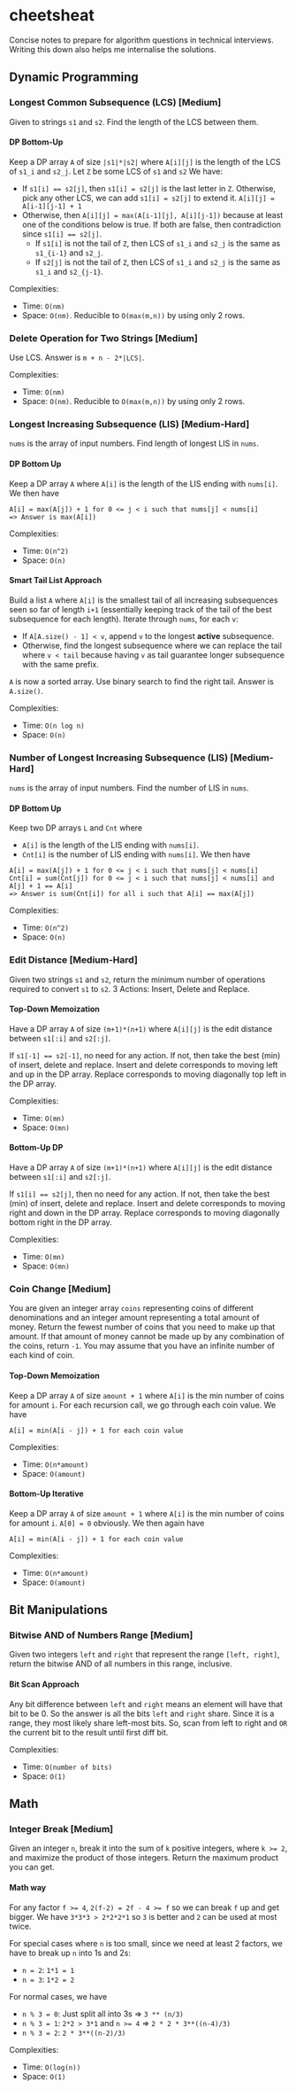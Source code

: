 # cheetsheat

Concise notes to prepare for algorithm questions in technical interviews.
Writing this down also helps me internalise the solutions.

## Dynamic Programming

### Longest Common Subsequence (LCS) \[Medium\]

Given to strings `s1` and `s2`.
Find the length of the LCS between them.

#### DP Bottom-Up

Keep a DP array `A` of size `|s1|*|s2|` where `A[i][j]` is the length of the LCS of `s1_i` and `s2_j`.
Let `Z` be some LCS of `s1` and `s2`
We have:
- If `s1[i] == s2[j]`, then `s1[i] = s2[j]` is the last letter in `Z`. Otherwise, pick any other LCS, we can add `s1[i] = s2[j]` to extend it. `A[i][j] = A[i-1][j-1] + 1`
- Otherwise, then `A[i][j] = max(A[i-1][j], A[i][j-1])` because at least one of the conditions below is true. If both are false, then contradiction since `s1[i] == s2[j]`.
  - If `s1[i]` is not the tail of `Z`, then LCS of `s1_i` and `s2_j` is the same as `s1_{i-1}` and `s2_j`.
  - If `s2[j]` is not the tail of `Z`, then LCS of `s1_i` and `s2_j` is the same as `s1_i` and `s2_{j-1}`.

Complexities:
- Time: `O(nm)`
- Space: `O(nm)`. Reducible to `O(max(m,n))` by using only 2 rows.

### Delete Operation for Two Strings \[Medium\]

Use LCS. Answer is `m + n - 2*|LCS|`.

Complexities:
- Time: `O(nm)`
- Space: `O(nm)`. Reducible to `O(max(m,n))` by using only 2 rows.

### Longest Increasing Subsequence (LIS) \[Medium-Hard\]

`nums` is the array of input numbers.
Find length of longest LIS in `nums`.

#### DP Bottom Up

Keep a DP array `A` where `A[i]` is the length of the LIS ending with `nums[i]`.
We then have
```
A[i] = max(A[j]) + 1 for 0 <= j < i such that nums[j] < nums[i]
=> Answer is max(A[i])
```

Complexities:
- Time: `O(n^2)`
- Space: `O(n)`

#### Smart Tail List Approach

Build a list `A` where `A[i]` is the smallest tail of all increasing subsequences seen so far of length `i+1` 
(essentially keeping track of the tail of the best subsequence for each length).
Iterate through `nums`, for each `v`:
-  If `A[A.size() - 1] < v`, append `v` to the longest **active** subsequence.
-  Otherwise, find the longest subsequence where we can replace the tail where `v < tail` because having `v` as tail guarantee longer subsequence with the same prefix.

`A` is now a sorted array. Use binary search to find the right tail.
Answer is `A.size()`.

Complexities:
- Time: `O(n log n)`
- Space: `O(n)`

### Number of Longest Increasing Subsequence (LIS) \[Medium-Hard\]

`nums` is the array of input numbers.
Find the number of LIS in `nums`.

#### DP Bottom Up

Keep two DP arrays `L` and `Cnt` where
- `A[i]` is the length of the LIS ending with `nums[i]`.
- `Cnt[i]` is the number of LIS ending with `nums[i]`.
We then have
```
A[i] = max(A[j]) + 1 for 0 <= j < i such that nums[j] < nums[i]
Cnt[i] = sum(Cnt[j]) for 0 <= j < i such that nums[j] < nums[i] and A[j] + 1 == A[i]
=> Answer is sum(Cnt[i]) for all i such that A[i] == max(A[j])
```

Complexities:
- Time: `O(n^2)`
- Space: `O(n)`

### Edit Distance \[Medium-Hard\]

Given two strings `s1` and `s2`, return the minimum number of operations required to convert `s1` to `s2`.
3 Actions: Insert, Delete and Replace.

#### Top-Down Memoization

Have a DP array `A` of size `(m+1)*(n+1)` where `A[i][j]` is the edit distance between `s1[:i]` and `s2[:j]`.

If `s1[-1] == s2[-1]`, no need for any action.
If not, then take the best (min) of insert, delete and replace.
Insert and delete corresponds to moving left and up in the DP array.
Replace corresponds to moving diagonally top left in the DP array.

Complexities:
- Time: `O(mn)`
- Space: `O(mn)`

#### Bottom-Up DP

Have a DP array `A` of size `(m+1)*(n+1)` where `A[i][j]` is the edit distance between `s1[:i]` and `s2[:j]`.

If `s1[i] == s2[j]`, then no need for any action.
If not, then take the best (min) of insert, delete and replace.
Insert and delete corresponds to moving right and down in the DP array.
Replace corresponds to moving diagonally bottom right in the DP array.

Complexities:
- Time: `O(mn)`
- Space: `O(mn)`

### Coin Change \[Medium\]

You are given an integer array `coins` representing coins of different denominations and an integer amount representing a total amount of money.
Return the fewest number of coins that you need to make up that amount. If that amount of money cannot be made up by any combination of the coins, return `-1`.
You may assume that you have an infinite number of each kind of coin.

#### Top-Down Memoization

Keep a DP array `A` of size `amount + 1` where `A[i]` is the min number of coins for amount `i`.
For each recursion call, we go through each coin value. We have
```
A[i] = min(A[i - j]) + 1 for each coin value
```

Complexities:
- Time: `O(n*amount)`
- Space: `O(amount)`

#### Bottom-Up Iterative
Keep a DP array `A` of size `amount + 1` where `A[i]` is the min number of coins for amount `i`.
`A[0] = 0` obviously.
We then again have
```
A[i] = min(A[i - j]) + 1 for each coin value
```

Complexities:
- Time: `O(n*amount)`
- Space: `O(amount)`

## Bit Manipulations

### Bitwise AND of Numbers Range \[Medium\]

Given two integers `left` and `right` that represent the range `[left, right]`, return the bitwise AND of all numbers in this range, inclusive.

#### Bit Scan Approach

Any bit difference between `left` and `right` means an element will have that bit to be 0.
So the answer is all the bits `left` and `right` share.
Since it is a range, they most likely share left-most bits.
So, scan from left to right and `OR` the current bit to the result until first diff bit.

Complexities:
- Time: `O(number of bits)`
- Space: `O(1)`

## Math

### Integer Break \[Medium\]

Given an integer `n`, break it into the sum of `k` positive integers, where `k >= 2`, and maximize the product of those integers.
Return the maximum product you can get.

#### Math way

For any factor `f >= 4`, `2(f-2) = 2f - 4 >= f` so we can break `f` up and get bigger.
We have `3*3*3 > 2*2*2*1` so `3` is better and `2` can be used at most twice.

For special cases where `n` is too small, since we need at least 2 factors, we have to break up `n` into 1s and 2s:
- `n = 2`: `1*1 = 1`
- `n = 3`: `1*2 = 2`

For normal cases, we have
- `n % 3 = 0`: Just split all into 3s => `3 ** (n/3)`
- `n % 3 = 1`: `2*2 > 3*1` and `n >= 4` => `2 * 2 * 3**((n-4)/3)`
- `n % 3 = 2`: `2 * 3**((n-2)/3)`

Complexities:
- Time: `O(log(n))`
- Space: `O(1)`
